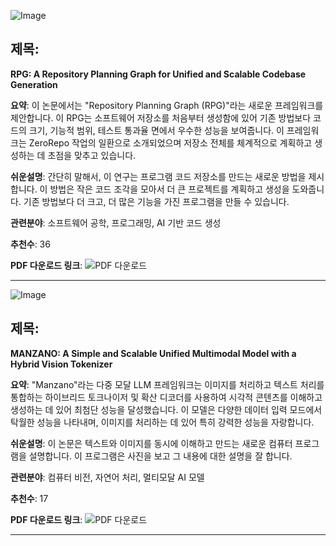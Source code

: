 ![Image](https://cdn-thumbnails.huggingface.co/social-thumbnails/papers/2509.16198.png)

## 제목:
**RPG: A Repository Planning Graph for Unified and Scalable Codebase Generation**

**요약**: 
이 논문에서는 "Repository Planning Graph (RPG)"라는 새로운 프레임워크를 제안합니다. 이 RPG는 소프트웨어 저장소를 처음부터 생성함에 있어 기존 방법보다 코드의 크기, 기능적 범위, 테스트 통과율 면에서 우수한 성능을 보여줍니다. 이 프레임워크는 ZeroRepo 작업의 일환으로 소개되었으며 저장소 전체를 체계적으로 계획하고 생성하는 데 초점을 맞추고 있습니다.

**쉬운설명**: 
간단히 말해서, 이 연구는 프로그램 코드 저장소를 만드는 새로운 방법을 제시합니다. 이 방법은 작은 코드 조각을 모아서 더 큰 프로젝트를 계획하고 생성을 도와줍니다. 기존 방법보다 더 크고, 더 많은 기능을 가진 프로그램을 만들 수 있습니다.

**관련분야**: 
소프트웨어 공학, 프로그래밍, AI 기반 코드 생성

**추천수**: 
36

**PDF 다운로드 링크**: ![PDF 다운로드](https://arxiv.org/pdf/2509.16198)

---

![Image](https://cdn-thumbnails.huggingface.co/social-thumbnails/papers/2509.16197.png)

## 제목:
**MANZANO: A Simple and Scalable Unified Multimodal Model with a Hybrid Vision Tokenizer**

**요약**: 
"Manzano"라는 다중 모달 LLM 프레임워크는 이미지를 처리하고 텍스트 처리를 통합하는 하이브리드 토크나이저 및 확산 디코더를 사용하여 시각적 콘텐츠를 이해하고 생성하는 데 있어 최첨단 성능을 달성했습니다. 이 모델은 다양한 데이터 입력 모드에서 탁월한 성능을 나타내며, 이미지를 처리하는 데 있어 특히 강력한 성능을 자랑합니다.

**쉬운설명**: 
이 논문은 텍스트와 이미지를 동시에 이해하고 만드는 새로운 컴퓨터 프로그램을 설명합니다. 이 프로그램은 사진을 보고 그 내용에 대한 설명을 잘 합니다.

**관련분야**: 
컴퓨터 비전, 자연어 처리, 멀티모달 AI 모델

**추천수**: 
17

**PDF 다운로드 링크**: ![PDF 다운로드](https://arxiv.org/pdf/2509.16197)

---